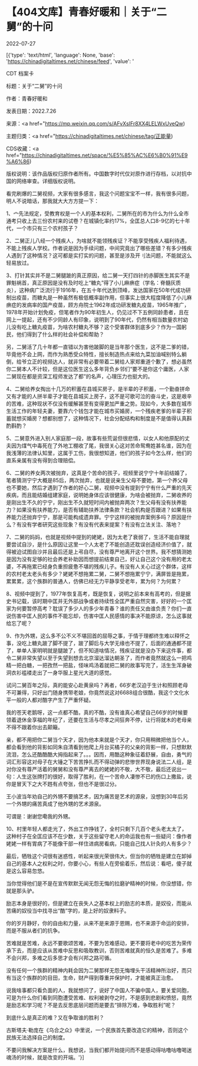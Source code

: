# 【404文库】青春好暖和｜关于“二舅”的十问

2022-07-27

[{'type': 'text/html', 'language': None, 'base': 'https://chinadigitaltimes.net/chinese/feed', 'value': '

CDT 档案卡

标题：关于“二舅”的十问

作者：青春好暖和

发表日期：2022.7.26

来源：<a href="https://mp.weixin.qq.com/s/AFvXsIFr8XX4LELWxUveQw)

主题归类：<a href="https://chinadigitaltimes.net/chinese/tag/正能量)

CDS收藏：<a href="https://chinadigitaltimes.net/space/%E5%85%AC%E6%B0%91%E9%A6%86)

版权说明：该作品版权归原作者所有。中国数字时代仅对原作进行存档，以对抗中国的网络审查。详细版权说明。





看完刷爆的二舅视频，大家有很多感言，我这个问题宝宝不一样，我有很多问题，明人不说暗话，那我就大大方方提一下：

1、宀先法规定，受教育权是一个人的基本权利，二舅所在的市为什么为什么全市通考只收上去三份农村来的试卷？在城镇化率约17%，全匡总人口8-9亿的七十年代，一个市只有三个农村孩子？

2、二舅正儿八经一个残疾人，为啥就不能领残疾证？不能享受残疾人福利待遇，不能上残疾人学校。作者说是因为手续问题，中间究竟出了哪些差错？有多少残疾人遇到了这种情况？这可都是实打实的问题，甚至是涉及开刂法问题，不能就这么轻易放过。

3、打针其实并不是二舅腿跛的真正原因，给二舅一天打四针的赤脚医生其实不是罪魁祸首，真正原因是没有及时吃上“糖丸”得了小儿麻痹症（学名：脊髓灰质炎），这种病广泛流行于1916年，在五十年代达到顶峰，发达国家在50年代成功研制出疫苗，而糖丸是一种虽然有极低概率副作用，但事实上很大程度降低了小儿麻痹症的发病率的国产疫苗，顾方舟院士1962年成功研发糖丸疫苗，1965年推广，1978年开始计划免疫，但笔者作为90年初生人，仍见过不下五例同龄患者，且在网上一提起，还有不少同龄人有印象，说明到了90年代，仍然有相当数量农村幼儿没有吃上糖丸疫苗，为啥农村糖丸不够？这个受害群体到底多少？作为一国躬民，他们得到了什么样的社会补偿和帮助？

另，二舅活了几十年都一直错以为害他跛脚的是当年那个医生，这不是二爹的错，毕竟他不会上网，而作为熟悉受众特性，擅长制造热点来给九菜加油喊别特么躺倒，给爷立正的视频达人，就非常有必要带着二舅给人家郑重道个歉了，想必虽然你二舅本人不计较，但是这位医生这么多年背负乡邻们“要不是你这个庸医，人家二舅现在都是资深工程师发达了都”的名声，心理压力也挺大的。

4、二舅给养女掏出十几万的积蓄在县城买房子，是半辈的子积蓄，一个勤奋拼命又有才能的人拼半辈子才能在县城买上房子，这不是可歌可泣的奋斗史，这是艰辛的苦难，这种现状不仅没有缓解甚至有变得更加严重之势。现如今，大多数在城市生活工作的年轻夫妻，要靠六个钱包才能在城市买婚房，一个残疾老爹的半辈子积蓄就想买婚房？想都别想了，这种情况下，社会分配结构和制度是不是值得认真斟酌斟酌？

5、二舅意外进入别人家庭那一段，故事有些荒诞但很悲情，以女人和他原配的丈夫因为煤气中毒死在了外地工棚收了尾，我很关心这对苦命鸳鸯姓甚名谁，因为在我浅薄的法律认知里，这属于工伤，我很想知道，他们的孩子如今怎么样，他们的直系亲属有没有得到合理赔偿。

6、二舅的养女两次被抛弃，这真是个苦命的孩子，视频里说宁宁十年前结婚了，笔者猜测宁宁大概是85后，两次抛弃，也就是说亲生父母不要她，第一个养父母也不要她，然后才遇到了作者的好心二舅，视频中没有提到宁宁有什么严重的先天疾病，而且能结婚组建家庭，说明她身体应该很健康，为啥会被抛弃，二舅收养的是刚出生不久的宁宁，刚出生不久就短时间内被抛弃两次？生父母有没有扶养能力？如果没有扶养能力，是否有辅助扶养法律条款？社会机构是否跟进？如果有扶养能力还抛弃宁宁，那是可能构成遗弃罪。宁宁这样的被抛弃案例多吗？原因是什么？有没有学者研究这些现象？有没有代表来提案？有没有立法关注、落地？

7、二舅的妈妈，也就是视频中提到的姥姥，因为太老了衰弱了，生活不能自理就要尝试自沙，是什么原因让这里一个人太老了不能创造还耽误创造经济价值了，就得被迫试图自沙并且最后还是上弔自尽，没有尊严地离开这个世界。我不想猜测她是因为没有足够的社会养老补助因而想提前结束自己，好让自己这个没有用的老太婆，不再拖累已经身负重担疲惫不堪的残疾儿子。有没有人关心过这个群体，这样的农村老太老头有多少？姥姥不想拖累二舅，二舅不想拖累宁宁，满屏皆是拖累，累累累，这个族群的普通人，仿佛已经无力平静享受老年，累为何？为何累？

8、视频中提到了，1977年恢复高考，既是恢复，说明之前本来有高考的，但是据史书记载，该时期中匡并无外部战争或者持续性全匡严重自然灾害，好好的一个匡家为何要暂停高考？耽误了多少人的多少年青春？谁的责任又由谁负责？你们一直说伤害中匡人民的事件不能忘却，伤害中匡人民感情的事决不能原谅，怎么这事就给忘了呢？

9、作为外甥，这么多不公不义不堪回首的屈辱之事，于情于理都终生难以释怀之事，没吃上糖丸跛了脚不提了，跛了脚后与大学无缘也不提了，后面的通通都不提了，单单人家明明就是腿跛了，但不知道啥情况，残疾证就是没办下来这件事，都令二舅非常失望以至于失望到想去北京溜达溜达朝圣了，而作者竟然就这么一把鸡精一把白糖，一把孜然一把盐，怪味鸡汤着就把二舅的故事写完了，活生生浑身破洞衣衫褴褛走出了一身华服上星光大道的感觉。

试问二舅百年之际，真的能安心赴黄泉吗？再者，66岁老汉迫于生计和照顾老母不可兼得，只好出门随身携带老娘，你竟然说这对6688组合很酷，我这个文化水平一般的人都对酷字产生了严重怀疑。

我的苍天老鹅呀，这一点都不酷，真的不酷，没有谁真心希望自己66岁的时候要领着退休金享福的年纪了，还要在生活与尽孝之间狂奔不停，让行将就木的老母亲不得不跟着你出去颠簸。

亲，都不用把你二舅当个天才，因为他本来就是个天才，你只用稍微把他当个人，都会看到他的背影如同朱自清看到他爬上月台买橘子的父亲的背影一样，只想默默流泪，怎么还酷酷酷大拇指起来了。。。因而，用酷这种象征着舒展，自由，勇气的词汇形容这对母子在大锤之下苦苦挣扎而不得动弹的悲惨世界现身说法二人组，是对你没有尊严活着的舅舅和没有尊严离去的姥姥的不敬，大不敬，最后还说出一句：人生这张牌打的很好，取得了胜利，在一个苦命人凄惨不已的伤口上撒盐，说你是冒天下之大不韪有点夸张，但也不是很过分。

王小波当年劝自己的外甥不要搞艺术，因为痛苦是艺术的源泉，没想到30年后另一个外甥的痛苦真成了他外甥的艺术源泉。

可谓是：谢谢您嘞我的外甥。

10、村里年轻人都走光了，外出工作挣钱了，全村只剩下几百个老头老太太了，这种村子在全匡应该不在少数，关于这些留守老人的命运我也有一些疑问：像作者姥姥一样有胃病了不能像干部一样住进病房看病，只能自己找人针灸的人有多少？

最后，牺牲这个词很有迷惑性，听起来很光荣很伟大，但当你的牺牲是建立在卸掉自己的基本人之权利之时，你要小心，有些人在旁偷着乐，然后说：看吧，傻子就是这么容易忽悠。

当你觉得他们是不是在宣传默默无闻无怨无悔的拉磨驴精神的时候，你没想错，你就是那头驴。

励志本身是很好的，但是建立在丧失人之基本权上的励志的本质，是奴役，而能从苦痛的奴役当中找寻出“酷”字的，是上好的奴隶料子。

你的岁月静好，你的自由和力量，从来不是来源于恩赐，也不来源于命运的安排，而是不服从者们的抗争。

苦难就是苦难，永远不要歌颂苦难，不要为苦难感动，更不要将老中的吃苦为荣传承下去，而是应该从苦难中反思和吸取教训，否则苦难就真的恒久是苦难了。多难不会兴邦，多难之后多思才会有兴邦之路可循。

没有任何一个族群的精神内耗会因为二舅那样无怨无悔埋头干活精神所治好，而只有当这个族群的的目田，生命，财产得到尊重并保护时，才能被真正治愈。

说我啥事都只看负面的人，我就想问了，说好了中国人不骗中国人，要关爱同胞，可是为什么你们看到同胞遭受苦难、权利被剥夺之时，不是感到悲剧和愤怒，竟然是励志和学习呢？不是去反思底层问题而是要去“排除万难，争取胜利”呢？

到底什么是真正的难？又在争取谁的胜利？

古斯塔夫·勒庞在《乌合之众》中里说，一个民族首先要改造它的精神，否则这个民族无法选择自己的制度。

不要问我解决方案是什么，我想说，当我们都开始提问而不是感动得咕噜咕噜喝迷魂汤的时候，就是改变的开端。'}]